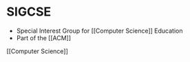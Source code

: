 # SIGCSE

- Special Interest Group for [[Computer Science]] Education
- Part of the [[ACM]]

[[Computer Science]]

